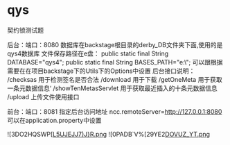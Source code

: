 # qys
契约锁测试题


后台：端口：8080
数据库在backstage根目录的derby_DB文件夹下面,使用的是qys4数据库
文件保存路径在e盘：
            public static final String DATABASE="qys4";
            public static final String BASES_PATH="e:\\";
            可以跟根据需要在在项目backstage下的Utils下的Options中设置
后台接口说明：
            /checksas   用于检测签名是否合法
            /download   用于下载
            /getOneMeta 用于获取一条元数据信息‘
            /showTenMetasServlet    用于获取最近插入的十条元数据信息
            /upload     上传文件使用接口


前台：端口：8081
指定后台访问地址
            ncc.remoteServer=http://127.0.0.1:8080
            可以在application.property中设置

![3DO2HQSWP[[L5UJEJJ7)J}R.png](https://i.loli.net/2019/11/07/MaQ9LU7xoDKXvH6.png)
![0PADB`V%[29YE2[DOVUZ_YT.png](https://i.loli.net/2019/11/07/Lqb7vpC61RPBF54.png)
